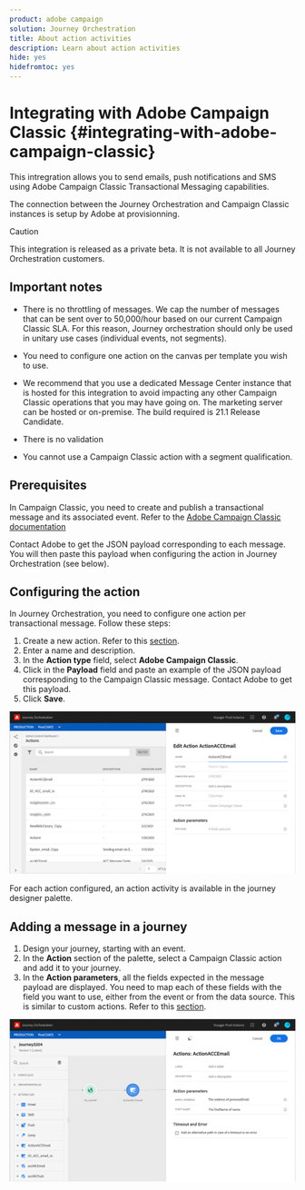 ```yaml
---
product: adobe campaign
solution: Journey Orchestration
title: About action activities
description: Learn about action activities
hide: yes
hidefromtoc: yes
---
```


# Integrating with Adobe Campaign Classic {#integrating-with-adobe-campaign-classic}

This intregration allows you to send emails, push notifications and SMS using Adobe Campaign Classic Transactional Messaging capabilities.

The connection between the Journey Orchestration and Campaign Classic instances is setup by Adobe at provisionning.

>[!CAUTION]
>
> This integration is released as a private beta. It is not available to all Journey Orchestration customers.

## Important notes

* There is no throttling of messages. We cap the number of messages that can be sent over to 50,000/hour based on our current Campaign Classic SLA. For this reason, Journey orchestration should only be used in unitary use cases (individual events, not segments).

* You need to configure one action on the canvas per template you wish to use. 

* We recommend that you use a dedicated Message Center instance that is hosted for this integration to avoid impacting any other Campaign Classic operations that you may have going on. The marketing server can be hosted or on-premise. The build required is 21.1 Release Candidate. 

* There is no validation 

* You cannot use a Campaign Classic action with a segment qualification.

## Prerequisites

In Campaign Classic, you need to create and publish a transactional message and its associated event. Refer to the [Adobe Campaign Classic documentation](https://experienceleague.adobe.com/docs/campaign-classic/using/transactional-messaging/introduction/about-transactional-messaging.html#transactional-messaging)

Contact Adobe to get the JSON payload corresponding to each message. You will then paste this payload when configuring the action in Journey Orchestration (see below).

## Configuring the action

In Journey Orchestration, you need to configure one action per transactional message. Follow these steps:

1. Create a new action. Refer to this [section](../action/action.md).
1. Enter a name and description.
1. In the **Action type** field, select **Adobe Campaign Classic**.
1. Click in the **Payload** field and paste an example of the JSON payload corresponding to the Campaign Classic message. Contact Adobe to get this payload.
1. Click **Save**.

![](../assets/accintegration1.png)

For each action configured, an action activity is available in the journey designer palette.

## Adding a message in a journey

1. Design your journey, starting with an event.
1. In the **Action** section of the palette, select a Campaign Classic action and add it to your journey.
1. In the **Action parameters**, all the fields expected in the message payload are displayed. You need to map each of these fields with the field you want to use, either from the event or from the data source. This is similar to custom actions. Refer to this [section](../building-journeys/using-custom-actions.md).

![](../assets/accintegration2.png)

